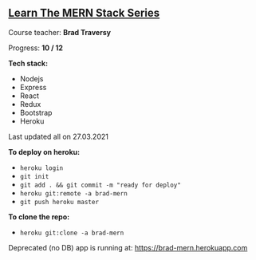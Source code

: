 
## [Learn The MERN Stack Series](https://www.youtube.com/watch?v=PBTYxXADG_k)

Course teacher: **Brad Traversy**

Progress: **10 / 12**

**Tech stack:**
- Nodejs
- Express
- React
- Redux
- Bootstrap
- Heroku

Last updated all on 27.03.2021

**To deploy on heroku:**

- `heroku login`
- `git init`
- `git add . && git commit -m "ready for deploy"`
- `heroku git:remote -a brad-mern`
- `git push heroku master`

**To clone the repo:**
- `heroku git:clone -a brad-mern`

Deprecated (no DB) app is running at: https://brad-mern.herokuapp.com
